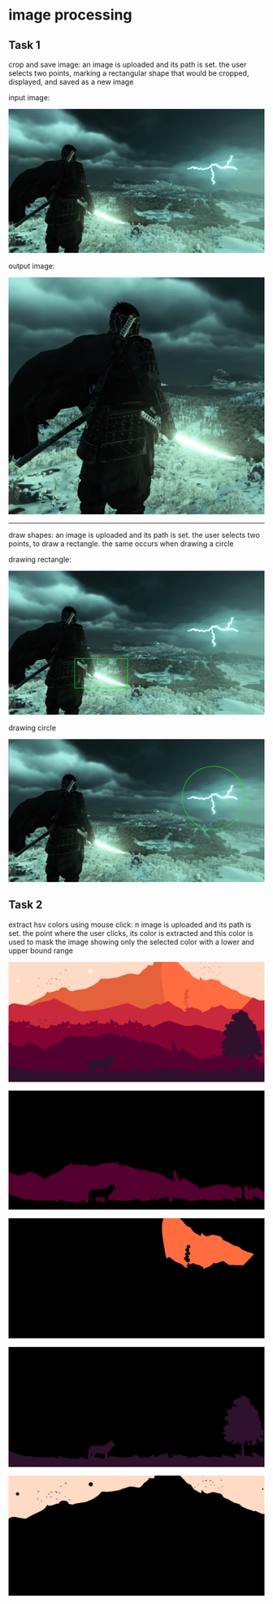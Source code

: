 # image processing

## Task 1

 crop and save image: an image is uploaded and its path is set. the user selects two points, marking a rectangular shape that would be cropped, displayed, and saved as a new image


 input image:

![input image](images/japan.jpg)

output image:

![alt text](cropped_ouput.png)

____

draw shapes: an image is uploaded and its path is set. the user selects two points, to draw a rectangle. the same occurs when drawing a circle

drawing rectangle:

![alt text](screenshots/rec.png)

drawing circle

![alt text](screenshots/circle.png)

## Task 2

extract hsv colors using mouse click: n image is uploaded and its path is set. the point where the user clicks, its color is extracted and this color is used to mask the image showing only the selected color with a lower and upper bound range

![alt text](images/test.jpg)


![alt text](screenshots/darkred.png)

![alt text](screenshots/lightorange.png)

![alt text](screenshots/purple.png)

![alt text](screenshots/offwhite.png)